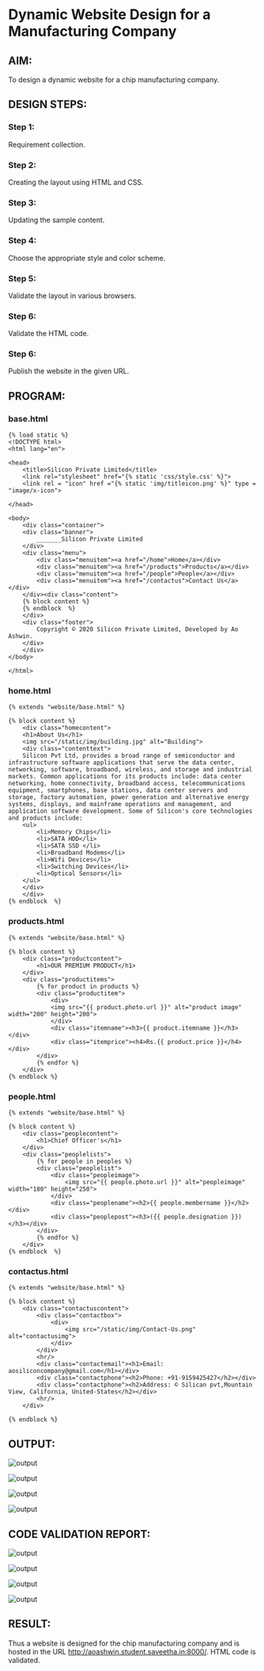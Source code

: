 # Dynamic Website Design for a Manufacturing Company
## AIM:
To design a dynamic website for a chip manufacturing company.

## DESIGN STEPS:
### Step 1: 
Requirement collection.
### Step 2:
Creating the layout using HTML and CSS.
### Step 3:
Updating the sample content.
### Step 4:
Choose the appropriate style and color scheme.
### Step 5:
Validate the layout in various browsers.
### Step 6:
Validate the HTML code.
### Step 6:
Publish the website in the given URL.

## PROGRAM:

### base.html
```
{% load static %}
<!DOCTYPE html>
<html lang="en">

<head>
    <title>Silicon Private Limited</title>
    <link rel="stylesheet" href="{% static 'css/style.css' %}">
    <link rel = "icon" href ="{% static 'img/titleicon.png' %}" type = "image/x-icon"> 
              
</head>

<body>
    <div class="container">
    <div class="banner">
        _______Silicon Private Limited
    </div>
    <div class="menu">
        <div class="menuitem"><a href="/home">Home</a></div> 
        <div class="menuitem"><a href="/products">Products</a></div> 
        <div class="menuitem"><a href="/people">People</a></div>
        <div class="menuitem"><a href="/contactus">Contact Us</a></div> 
    </div><div class="content">
    {% block content %}    
    {% endblock  %}
    </div>
    <div class="footer">
        Copyright © 2020 Silicon Private Limited, Developed by Ao Ashwin.
    </div>
    </div>
</body>

</html>
```
### home.html
```
{% extends "website/base.html" %}

{% block content %}
    <div class="homecontent">    
    <h1>About Us</h1>
    <img src="/static/img/building.jpg" alt="Building">
    <div class="contenttext">
    Silicon Pvt Ltd, provides a broad range of semiconductor and infrastructure software applications that serve the data center, networking, software, broadband, wireless, and storage and industrial markets. Common applications for its products include: data center networking, home connectivity, broadband access, telecommunications equipment, smartphones, base stations, data center servers and storage, factory automation, power generation and alternative energy systems, displays, and mainframe operations and management, and application software development. Some of Silicon's core technologies and products include:
    <ul>
        <li>Memory Chips</li>
        <li>SATA HDD</li>
        <li>SATA SSD </li>
        <li>Broadband Modems</li>
        <li>Wifi Devices</li>
        <li>Switching Devices</li>
        <li>Optical Sensors</li>
    </ul> 
    </div>
    </div>
{% endblock  %}

```
### products.html
```
{% extends "website/base.html" %}

{% block content %}
    <div class="productcontent">    
        <h1>OUR PREMIUM PRODUCT</h1>
    </div>
    <div class="productitems">
        {% for product in products %}
        <div class="productitem"> 
            <div>
            <img src="{{ product.photo.url }}" alt="product image" width="200" height="200">
            </div>
            <div class="itemname"><h3>{{ product.itemname }}</h3></div>
            <div class="itemprice"><h4>Rs.{{ product.price }}</h4></div>
        </div>
        {% endfor %}
    </div>
{% endblock %}
```
### people.html
```
{% extends "website/base.html" %}

{% block content %}
    <div class="peoplecontent">
        <h1>Chief Officer's</h1>
    </div>
    <div class="peoplelists">
        {% for people in peoples %}
        <div class="peoplelist">
            <div class="peopleimage">
                <img src="{{ people.photo.url }}" alt="peopleimage" width="180" height="250">
            </div>
            <div class="peoplename"><h2>{{ people.membername }}</h2></div>
            <div class="peoplepost"><h3>({{ people.designation }})</h3></div>
        </div>
        {% endfor %}
    </div>
{% endblock  %}
```
### contactus.html
```
{% extends "website/base.html" %}

{% block content %}
    <div class="contactuscontent">
        <div class="contactbox">
            <div>
                <img src="/static/img/Contact-Us.png" alt="contactusimg">
            </div>
        </div>
        <hr/>
        <div class="contactemail"><h1>Email: aosiliconcompany@gmail.com</h1></div>
        <div class="contactphone"><h2>Phone: +91-9159425427</h2></div>
        <div class="contactphone"><h2>Address: © Silican pvt,Mountain View, California, United-States</h2></div>
        <hr/>
    </div>

{% endblock %}
```
## OUTPUT:
![output](./static/img/home.png)

![output](./static/img/product.png)

![output](./static/img/people.png)

![output](./static/img/contactus.png)

## CODE VALIDATION REPORT:
![output](./static/img/validhome1.png)

![output](./static/img/validproduct1.png)

![output](./static/img/validpeople1.png)

![output](./static/img/validcontactus1.png)

## RESULT:
Thus a website is designed for the chip manufacturing company and is hosted in the URL http://aoashwin.student.saveetha.in:8000/. HTML code is validated.